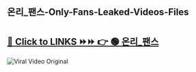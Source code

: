 
 ## 온리_팬스-Only-Fans-Leaked-Videos-Files

# <h2><a href="https://mediaupload.pro?온리_팬스">🔗 Click to LINKS ⏩⏩ 👉 🟢 온리_팬스 </a></h2>

<a href="https://mediaupload.pro?온리_팬스" rel="nofollow" data-target="animated-image.originalLink"><img src="https://i.ibb.co.com/xMMVF88/686577567.gif" alt="Viral Video Original" style="max-width: 100%; display: inline-block;" data-target="animated-image.originalImage"></a>